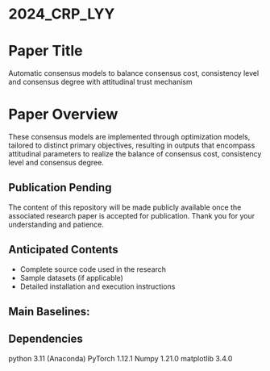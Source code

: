 # 2024_CRP_LYY
# Paper Title
Automatic consensus models to balance consensus cost, consistency level and consensus degree with attitudinal trust mechanism

# Paper Overview
These consensus models are implemented through optimization models, tailored to distinct primary objectives, resulting in outputs that encompass attitudinal parameters to realize the balance of consensus cost, consistency level and consensus degree. 

## Publication Pending
The content of this repository will be made publicly available once the associated research paper is accepted for publication. Thank you for your understanding and patience.

## Anticipated Contents
- Complete source code used in the research
- Sample datasets (if applicable)
- Detailed installation and execution instructions


## Main Baselines:


## Dependencies
python 3.11 (Anaconda)
PyTorch 1.12.1
Numpy 1.21.0
matplotlib 3.4.0

